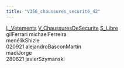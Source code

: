 ```yaml
---
title: "V356_chaussures_securité_42"
---
```


[L_Vetements](notes/equipements/L_Vetements.md) [V_ChaussuresDeSecurite](notes/equipements/vetements/V_ChaussuresDeSecurite.md) [S_Libre](notes/statut/S_Libre.md)\
gilFerrari
michaelFerreira\
menélikShizle\
020921 alejandroBasconMartin\
madiJorge\
280621 javierSzymanski